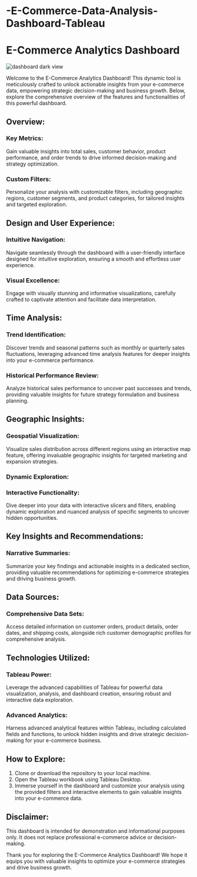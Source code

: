 # -E-Commerce-Data-Analysis-Dashboard-Tableau
# E-Commerce Analytics Dashboard
![dashboard dark view](https://github.com/CodeNinjaSatyam/-E-Commerce-Data-Analysis-Dashboard-Tableau/assets/148047911/ddc13546-842c-44bf-bc08-43b5268128f2)


Welcome to the E-Commerce Analytics Dashboard! This dynamic tool is meticulously crafted to unlock actionable insights from your e-commerce data, empowering strategic decision-making and business growth. Below, explore the comprehensive overview of the features and functionalities of this powerful dashboard.

## Overview:

### Key Metrics:
Gain valuable insights into total sales, customer behavior, product performance, and order trends to drive informed decision-making and strategy optimization.

### Custom Filters:
Personalize your analysis with customizable filters, including geographic regions, customer segments, and product categories, for tailored insights and targeted exploration.

## Design and User Experience:

### Intuitive Navigation:
Navigate seamlessly through the dashboard with a user-friendly interface designed for intuitive exploration, ensuring a smooth and effortless user experience.

### Visual Excellence:
Engage with visually stunning and informative visualizations, carefully crafted to captivate attention and facilitate data interpretation.

## Time Analysis:

### Trend Identification:
Discover trends and seasonal patterns such as monthly or quarterly sales fluctuations, leveraging advanced time analysis features for deeper insights into your e-commerce performance.

### Historical Performance Review:
Analyze historical sales performance to uncover past successes and trends, providing valuable insights for future strategy formulation and business planning.

## Geographic Insights:

### Geospatial Visualization:
Visualize sales distribution across different regions using an interactive map feature, offering invaluable geographic insights for targeted marketing and expansion strategies.

### Dynamic Exploration:

### Interactive Functionality:
Dive deeper into your data with interactive slicers and filters, enabling dynamic exploration and nuanced analysis of specific segments to uncover hidden opportunities.

## Key Insights and Recommendations:

### Narrative Summaries:
Summarize your key findings and actionable insights in a dedicated section, providing valuable recommendations for optimizing e-commerce strategies and driving business growth.

## Data Sources:

### Comprehensive Data Sets:
Access detailed information on customer orders, product details, order dates, and shipping costs, alongside rich customer demographic profiles for comprehensive analysis.

## Technologies Utilized:

### Tableau Power:
Leverage the advanced capabilities of Tableau for powerful data visualization, analysis, and dashboard creation, ensuring robust and interactive data exploration.

### Advanced Analytics:
Harness advanced analytical features within Tableau, including calculated fields and functions, to unlock hidden insights and drive strategic decision-making for your e-commerce business.

## How to Explore:

1. Clone or download the repository to your local machine.
2. Open the Tableau workbook using Tableau Desktop.
3. Immerse yourself in the dashboard and customize your analysis using the provided filters and interactive elements to gain valuable insights into your e-commerce data.

## Disclaimer:

This dashboard is intended for demonstration and informational purposes only. It does not replace professional e-commerce advice or decision-making.

Thank you for exploring the E-Commerce Analytics Dashboard! We hope it equips you with valuable insights to optimize your e-commerce strategies and drive business growth.
